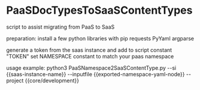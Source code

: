 # PaaSDocTypesToSaaSContentTypes
script to assist migrating from PaaS to SaaS

preparation:
install a few python libraries with pip
requests
PyYaml
argparse

generate a token from the saas instance and add to script constant "TOKEN"
set NAMESPACE constant to match your paas namespace

usage example:
python3 PaaSNamespace2SaaSContentType.py --si {{saas-instance-name}} --inputfile {{exported-namespace-yaml-node}} --project {{core/development}}

